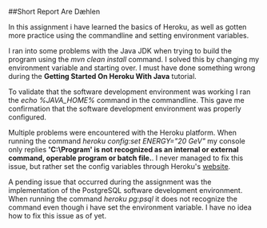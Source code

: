 ##Short Report Are Dæhlen

In this assignment i have learned the basics of Heroku, as well as gotten more practice using the commandline and setting environment variables.

I ran into some problems with the Java JDK when trying to build the program using the *mvn clean install* command. I solved this by changing my environment variable and starting over. I must have done something wrong during the **Getting Started On Heroku With Java** tutorial.

To validate that the software development environment was working I ran the *echo %JAVA_HOME%* command in the commandline. This gave me confirmation that the software development environment was properly configured.

Multiple problems were encountered with the Heroku platform. When running the command *heroku config:set ENERGY="20 GeV"* my console only replies **'C:\Program' is not recognized as an internal or external command, operable program or batch file.**. I never managed to fix this issue, but rather set the config variables through Heroku's [website](https://dashboard.heroku.com/apps/).

A pending issue that occurred during the assignment was the implementation of the PostgreSQL software development environment. When running the command *heroku pg:psql* it does not recognize the command even though i have set the environment variable. I have no idea how to fix this issue as of yet.
